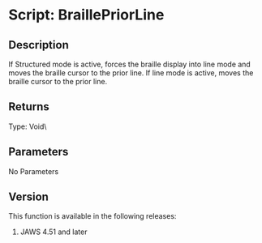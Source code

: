 # Script: BraillePriorLine

## Description

If Structured mode is active, forces the braille display into line mode
and moves the braille cursor to the prior line. If line mode is active,
moves the braille cursor to the prior line.

## Returns

Type: Void\

## Parameters

No Parameters

## Version

This function is available in the following releases:

1.  JAWS 4.51 and later
